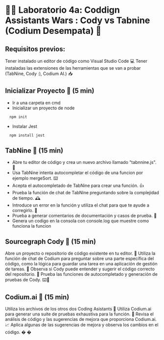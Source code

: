 # 👩‍💻 Laboratorio 4a: Coddign Assistants Wars : Cody vs Tabnine (Codium Desempata) 🤖

## Requisitos previos:

Tener instalado un editor de código como Visual Studio Code 💻
Tener instaladas las extensiones de las herramientas que se van a probar (TabNine, Cody :), Codium  AI.) 📥

## Inicializar Proyecto 🔴 (5 min)

* Ir a una carpeta en cmd
* Inicializar un proyecto de node

```cmd
  npm init 
```
  
* Instalar Jest
```cmd
  npm install jest
```

## TabNine 🔴 (15 min)

* Abre tu editor de código y crea un nuevo archivo llamado "tabnnine.js". 📂
* Usa TabNine intenta autocompletar el código de una funcion por ejemplo mergeSort. ⌨️
* Acepta el autocompletado de TabNine para crear una función. 👍
* Prueba la función de chat de TabNine preguntando sobre la complejidad de tiempo. 🕰️
* Introduce un error en la función y utiliza el chat para que te ayude a corregirlo. 🐞
* Prueba a generar comentarios de documentación y casos de prueba. 📝
* Genera un codigo en la consola con console.log que muestre como funciona la funcion

## Sourcegraph Cody 🔎 (15 min)


Abre un proyecto o repositorio de código existente en tu editor. 📂
Utiliza la función de chat de Codium para preguntar sobre una parte específica del código, como la lógica para guardar una tarea en una aplicación de gestión de tareas. 💬
Observa si Cody puede entender y sugerir el código correcto del repositorio. 👀
Prueba las funciones de autocompletado y generación de pruebas de Cody. 
⌨️🧪


## Codium.ai 🧠 (15 min)


Utiliza los archivos de los otros dos Coding Asistants 📂
Utiliza Codium.ai para generar una suite de pruebas exhaustiva para la función. 🧪
Revisa el análisis de código y las sugerencias de mejora que proporciona Codium.ai. 📈
Aplica algunas de las sugerencias de mejora y observa los cambios en el código. �
�️
